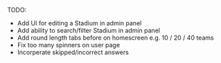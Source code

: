 TODO:

- Add UI for editing a Stadium in admin panel
- Add ability to search/filter Stadium in admin panel
- Add round length tabs before on homescreen e.g. 10 / 20 / 40 teams
- Fix too many spinners on user page
- Incorperate skipped/incorrect answers

